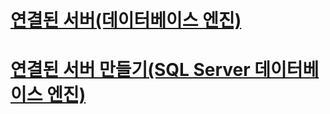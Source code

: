 # [연결된 서버(데이터베이스 엔진)](linked-servers-database-engine.md)
# [연결된 서버 만들기(SQL Server 데이터베이스 엔진)](create-linked-servers-sql-server-database-engine.md)
